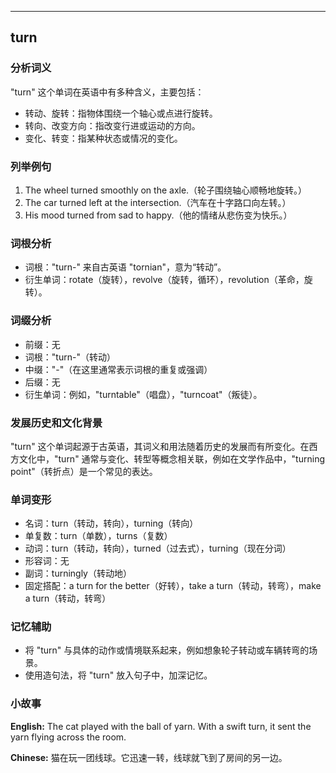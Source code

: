 
---------------
## turn
### 分析词义
"turn" 这个单词在英语中有多种含义，主要包括：
- 转动、旋转：指物体围绕一个轴心或点进行旋转。
- 转向、改变方向：指改变行进或运动的方向。
- 变化、转变：指某种状态或情况的变化。

### 列举例句
1. The wheel turned smoothly on the axle.（轮子围绕轴心顺畅地旋转。）
2. The car turned left at the intersection.（汽车在十字路口向左转。）
3. His mood turned from sad to happy.（他的情绪从悲伤变为快乐。）

### 词根分析
- 词根："turn-" 来自古英语 "tornian"，意为“转动”。
- 衍生单词：rotate（旋转），revolve（旋转，循环），revolution（革命，旋转）。

### 词缀分析
- 前缀：无
- 词根："turn-"（转动）
- 中缀："-"（在这里通常表示词根的重复或强调）
- 后缀：无
- 衍生单词：例如，"turntable"（唱盘），"turncoat"（叛徒）。

### 发展历史和文化背景
"turn" 这个单词起源于古英语，其词义和用法随着历史的发展而有所变化。在西方文化中，"turn" 通常与变化、转型等概念相关联，例如在文学作品中，"turning point"（转折点）是一个常见的表达。

### 单词变形
- 名词：turn（转动，转向），turning（转向）
- 单复数：turn（单数），turns（复数）
- 动词：turn（转动，转向），turned（过去式），turning（现在分词）
- 形容词：无
- 副词：turningly（转动地）
- 固定搭配：a turn for the better（好转），take a turn（转动，转弯），make a turn（转动，转弯）

### 记忆辅助
- 将 "turn" 与具体的动作或情境联系起来，例如想象轮子转动或车辆转弯的场景。
- 使用造句法，将 "turn" 放入句子中，加深记忆。

### 小故事
**English:**
The cat played with the ball of yarn. With a swift turn, it sent the yarn flying across the room.

**Chinese:**
猫在玩一团线球。它迅速一转，线球就飞到了房间的另一边。

